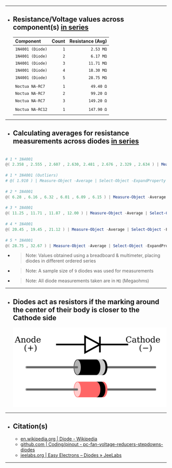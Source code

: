 ***

- ## Resistance/Voltage values across component(s) <u>in series</u>
  | Component         |  Count | Resistance (Avg) |
  | :---------------- | -----: | ---------: |
  | `1N4001 (Diode)`  |    `1` |  `2.53 MΩ` |
  | `1N4001 (Diode)`  |    `2` |  `6.17 MΩ` |
  | `1N4001 (Diode)`  |    `3` | `11.71 MΩ` |
  | `1N4001 (Diode)`  |    `4` | `18.30 MΩ` |
  | `1N4001 (Diode)`  |    `5` | `28.75 MΩ` |
  |                   |        |            |
  | `Noctua NA-RC7`   |    `1` |  `49.40 Ω` |
  | `Noctua NA-RC7`   |    `2` |  `99.20 Ω` |
  | `Noctua NA-RC7`   |    `3` | `149.20 Ω` |
  |                   |        |            |
  | `Noctua NA-RC12`  |    `1` | `147.90 Ω` |
  |                   |        |            |

***

- ## Calculating averages for resistance measurements across diodes <u>in series</u>
```powershell

# 1 * 1N4001
@( 2.358 , 2.555 , 2.607 , 2.630, 2.481 , 2.676 , 2.329 , 2.634 ) | Measure-Object -Average | Select-Object -ExpandProperty "Average" | ForEach-Object  { [Math]::Round(${_}, 2, 1) };

# 1 * 1N4001 (Outliers)
# @( 1.910 ) | Measure-Object -Average | Select-Object -ExpandProperty "Average" | ForEach-Object  { [Math]::Round(${_}, 2, 1) };

# 2 * 1N4001
@( 6.28 , 6.16 , 6.32 , 6.01 , 6.09 , 6.15 ) | Measure-Object -Average | Select-Object -ExpandProperty "Average" | ForEach-Object  { [Math]::Round(${_}, 2, 1) };

# 3 * 1N4001
@( 11.25 , 11.71 , 11.87 , 12.00 ) | Measure-Object -Average | Select-Object -ExpandProperty "Average" | ForEach-Object  { [Math]::Round(${_}, 2, 1) };

# 4 * 1N4001
@( 20.45 , 19.45 , 21.12 ) | Measure-Object -Average | Select-Object -ExpandProperty "Average" | ForEach-Object  { [Math]::Round(${_}, 2, 1) };

# 5 * 1N4001
@( 28.75 , 32.67 ) | Measure-Object -Average | Select-Object -ExpandProperty "Average" | ForEach-Object  { [Math]::Round(${_}, 2, 1) };

```
  - > Note: Values obtained using a breadboard & multimeter, placing diodes in different ordered series
  - > Note: A sample size of `9` diodes was used for measurements
  - > Note: All diode measurements taken are in `MΩ` (Megaohms)

***

- ## Diodes act as resistors if the marking around the center of their body is closer to the Cathode side
  ![pinout - diode_anode-cathode](pinout%20-%20diode_anode-cathode.svg)

***

- ## Citation(s)
  - [en.wikipedia.org | Diode - Wikipedia](https://en.wikipedia.org/wiki/Diode)
  - [github.com | Coding/pinout - pc-fan-voltage-reducers-stepdowns-diodes](https://github.com/mcavallo-git/Coding/blob/main/pinouts/pinout%20-%20pc-fan-voltage-reducers-stepdowns-diodes.md)
  - [jeelabs.org | Easy Electrons – Diodes » JeeLabs](https://jeelabs.org/2011/01/09/easy-electrons-%E2%80%93-diodes/index.html)

***